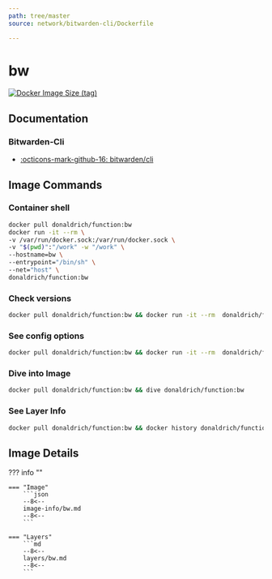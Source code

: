 ```yaml
---
path: tree/master
source: network/bitwarden-cli/Dockerfile

---
```


# bw

[![Docker Image Size (tag)](https://img.shields.io/docker/image-size/donaldrich/function/bw?color=blue&label=donaldrich/function:bw&logo=docker&style=flat-square)](https://hub.docker.com/r/donaldrich/function/bw)

## Documentation

### Bitwarden-Cli

- [:octicons-mark-github-16: bitwarden/cli](https://github.com/bitwarden/cli)

## Image Commands

### Container shell

```sh
docker pull donaldrich/function:bw
docker run -it --rm \
-v /var/run/docker.sock:/var/run/docker.sock \
-v "$(pwd)":"/work" -w "/work" \
--hostname=bw \
--entrypoint="/bin/sh" \
--net="host" \
donaldrich/function:bw
```

### Check versions

```sh
docker pull donaldrich/function:bw && docker run -it --rm  donaldrich/function:bw validate
```

### See config options

```sh
docker pull donaldrich/function:bw && docker run -it --rm  donaldrich/function:bw help
```

### Dive into Image

```sh
docker pull donaldrich/function:bw && dive donaldrich/function:bw
```

### See Layer Info

```sh
docker pull donaldrich/function:bw && docker history donaldrich/function:bw
```

## Image Details

??? info ""

    === "Image"
        ```json
        --8<--
        image-info/bw.md
        --8<--
        ```

    === "Layers"
        ```md
        --8<--
        layers/bw.md
        --8<--
        ```
